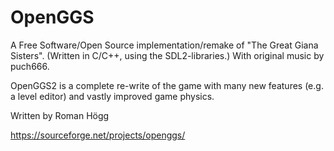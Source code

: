 # OpenGGS

A Free Software/Open Source implementation/remake of "The Great Giana Sisters". (Written in C/C++, using the SDL2-libraries.) With original music by puch666.

OpenGGS2 is a complete re-write of the game with many new features (e.g. a level editor) and vastly improved game physics.

Written by Roman Högg

https://sourceforge.net/projects/openggs/
